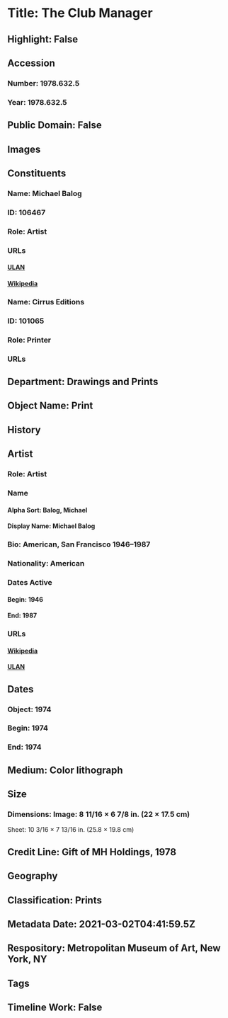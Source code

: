 # Title: The Club Manager
## Highlight: False
## Accession
### Number: 1978.632.5
### Year: 1978.632.5
## Public Domain: False
## Images
## Constituents
### Name: Michael Balog
### ID: 106467
### Role: Artist
### URLs
#### [ULAN](http://vocab.getty.edu/page/ulan/500022522)
#### [Wikipedia](https://www.wikidata.org/wiki/Q105474996)
### Name: Cirrus Editions
### ID: 101065
### Role: Printer
### URLs
## Department: Drawings and Prints
## Object Name: Print
## History
## Artist
### Role: Artist
### Name
#### Alpha Sort: Balog, Michael
#### Display Name: Michael Balog
### Bio: American, San Francisco 1946–1987
### Nationality: American
### Dates Active
#### Begin: 1946
#### End: 1987
### URLs
#### [Wikipedia](https://www.wikidata.org/wiki/Q105474996)
#### [ULAN](http://vocab.getty.edu/page/ulan/500022522)
## Dates
### Object: 1974
### Begin: 1974
### End: 1974
## Medium: Color lithograph
## Size
### Dimensions: Image: 8 11/16 × 6 7/8 in. (22 × 17.5 cm)
Sheet: 10 3/16 × 7 13/16 in. (25.8 × 19.8 cm)
## Credit Line: Gift of MH Holdings, 1978
## Geography
## Classification: Prints
## Metadata Date: 2021-03-02T04:41:59.5Z
## Respository: Metropolitan Museum of Art, New York, NY
## Tags
## Timeline Work: False